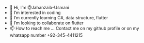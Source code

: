 - 👋 Hi, I’m @Jahanzaib-Usmani
- 👀 I’m interested in coding
- 🌱 I’m currently learning C#, data structure, flutter
- 💞️ I’m looking to collaborate on flutter
- 📫 How to reach me ... Contact me on my github profile or on my whatsapp number +92-345-4411215

<!---
Jahanzaib-Usmani/Jahanzaib-Usmani is a ✨ special ✨ repository because its `README.md` (this file) appears on your GitHub profile.
You can click the Preview link to take a look at your changes.
--->
